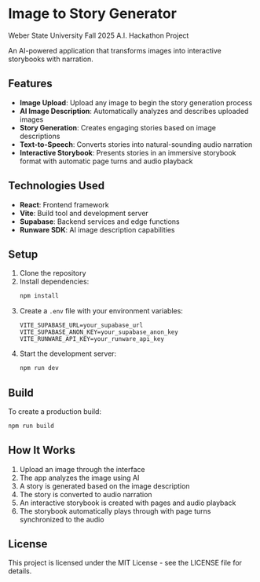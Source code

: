 # Image to Story Generator

Weber State University Fall 2025 A.I. Hackathon Project

An AI-powered application that transforms images into interactive storybooks with narration.

## Features

- **Image Upload**: Upload any image to begin the story generation process
- **AI Image Description**: Automatically analyzes and describes uploaded images
- **Story Generation**: Creates engaging stories based on image descriptions
- **Text-to-Speech**: Converts stories into natural-sounding audio narration
- **Interactive Storybook**: Presents stories in an immersive storybook format with automatic page turns and audio playback

## Technologies Used

- **React**: Frontend framework
- **Vite**: Build tool and development server
- **Supabase**: Backend services and edge functions
- **Runware SDK**: AI image description capabilities

## Setup

1. Clone the repository
2. Install dependencies:
   ```bash
   npm install
   ```
3. Create a `.env` file with your environment variables:
   ```
   VITE_SUPABASE_URL=your_supabase_url
   VITE_SUPABASE_ANON_KEY=your_supabase_anon_key
   VITE_RUNWARE_API_KEY=your_runware_api_key
   ```
4. Start the development server:
   ```bash
   npm run dev
   ```

## Build

To create a production build:

```bash
npm run build
```

## How It Works

1. Upload an image through the interface
2. The app analyzes the image using AI
3. A story is generated based on the image description
4. The story is converted to audio narration
5. An interactive storybook is created with pages and audio playback
6. The storybook automatically plays through with page turns synchronized to the audio

## License

This project is licensed under the MIT License - see the LICENSE file for details.
